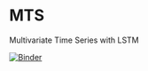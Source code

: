 # MTS
Multivariate Time Series with LSTM

[![Binder](https://mybinder.org/badge_logo.svg)](https://mybinder.org/v2/gh/argaaa/MTS/master)
